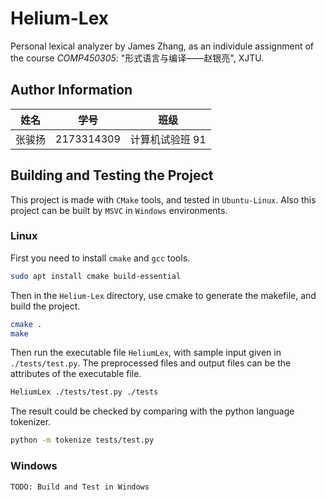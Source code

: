 # Helium-Lex

 Personal lexical analyzer by James Zhang, as an individule assignment of the course *COMP450305*: "形式语言与编译——赵银亮", XJTU.



## Author Information

| 姓名   | 学号       | 班级            |
| ------ | ---------- | --------------- |
| 张骏扬 | 2173314309 | 计算机试验班 91 |



## Building and Testing the Project

This project is made with `CMake` tools, and tested in `Ubuntu-Linux`. Also this project can be built by `MSVC` in `Windows` environments.



### Linux

First you need to install `cmake` and `gcc` tools.

```bash
sudo apt install cmake build-essential
```

Then in the `Helium-Lex` directory, use cmake to generate the makefile, and build the project.

```bash
cmake .
make
```

Then run the executable file `HeliumLex`, with sample input given in `./tests/test.py`. The preprocessed files and output files can be the attributes of the executable file.

```bash
HeliumLex ./tests/test.py ./tests
```



The result could be checked by comparing with the python language tokenizer.

```bash
python -m tokenize tests/test.py
```





### Windows

`TODO: Build and Test in Windows`

